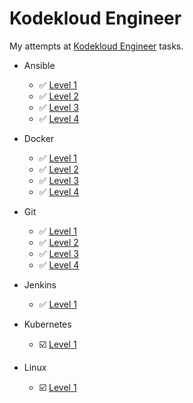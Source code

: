 # Kodekloud Engineer

My attempts at [Kodekloud Engineer](https://engineer.kodekloud.com/signup?referral=6635aab5caf29cc2d6524b34) tasks.

- Ansible

  - ✅ [Level 1](./ansible/ansible-1.md)
  - ✅ [Level 2](./ansible/ansible-2.md)
  - ✅ [Level 3](./ansible/ansible-3.md)
  - ✅ [Level 4](./ansible/ansible-4.md)

- Docker

  - ✅ [Level 1](./docker/docker-1.md)
  - ✅ [Level 2](./docker/docker-2.md)
  - ✅ [Level 3](./docker/docker-3.md)
  - ✅ [Level 4](./docker/docker-4.md)

- Git
  - ✅ [Level 1](./git/git-1.md)
  - ✅ [Level 2](./git/git-2.md)
  - ✅ [Level 3](./git/git-3.md)
  - ✅ [Level 4](./git/git-4.md)

- Jenkins

  - ✅ [Level 1](./jenkins/jenkins-1.md)

- Kubernetes

  - ☑️ [Level 1](./kubernetes/kubernetes-1.md)

- Linux
  - ☑️ [Level 1](./linux/linux-1.md)

  

